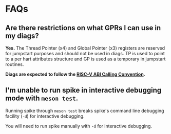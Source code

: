 <!--
SPDX-FileCopyrightText: 2023 Rivos Inc.

SPDX-License-Identifier: LicenseRef-Rivos-Internal-Only
-->

# FAQs

## Are there restrictions on what GPRs I can use in my diags?

**Yes.** The Thread Pointer (x4) and Global Pointer (x3) registers are reserved for jumpstart purposes and should not be used in diags. TP is used to point to a per hart attributes structure and GP is used as a temporary in jumpstart routines.

**Diags are expected to follow the [RISC-V ABI Calling Convention](https://github.com/riscv-non-isa/riscv-elf-psabi-doc/blob/master/riscv-cc.adoc).**

## I'm unable to run spike in interactive debugging mode with `meson test`.

Running spike through `meson test` breaks spike's command line debugging facility (`-d`) for interactive debugging.

You will need to run spike manually with `-d` for interactive debugging.
